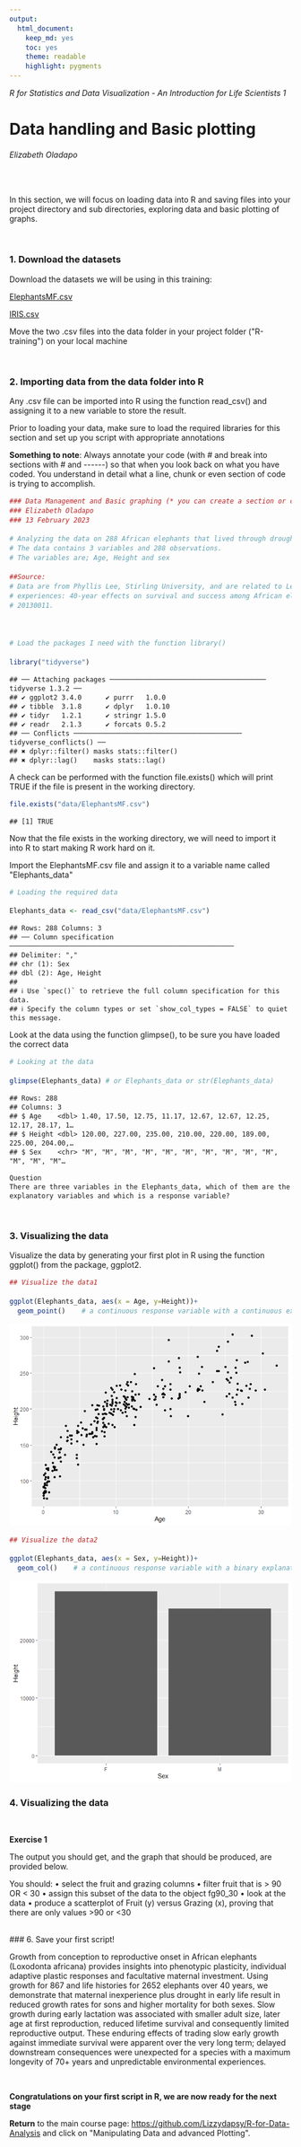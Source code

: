 ```yaml
---
output: 
  html_document: 
    keep_md: yes
    toc: yes
    theme: readable
    highlight: pygments
---
```



*R for Statistics and Data Visualization - An Introduction for Life Scientists 1*

# Data handling and Basic plotting

###### Elizabeth Oladapo


<br/>

In this section, we will focus on loading data into R and saving files into your project directory and sub directories, exploring data and basic plotting of graphs. 

<br/>

### 1. Download the datasets

Download the datasets we will be using in this training: 

[ElephantsMF.csv](http://rcg.group.shef.ac.uk/courses/R/Dataset/ElephantsMF.csv) 

[IRIS.csv](http://rcg.group.shef.ac.uk/courses/R/Dataset/IRIS.csv)

Move the two .csv files into the data folder in your project folder ("R-training") on your local machine

<br/>

### 2. Importing data from the data folder into R

Any .csv file can be imported into R using the function read_csv() and assigning it to a new variable to store the result.
<br/>

Prior to loading your data, make sure to load the required libraries for this section and set up you script with appropriate annotations

__Something to note__: Always annotate your code (with # and break into sections with # and ------) so that when you look back on what you have coded. You understand in detail what a line, chunk or even section of code is trying to accomplish.


```r
### Data Management and Basic graphing (* you can create a section or chapter by putting "----" @ the end of this line)
### Elizabeth Oladapo
### 13 February 2023

# Analyzing the data on 288 African elephants that lived through droughts in the first two years of life.
# The data contains 3 variables and 288 observations.
# The variables are; Age, Height and sex

##Source:
# Data are from Phyllis Lee, Stirling University, and are related to Lee, P., et al. (2013), "Enduring consequences of early 
# experiences: 40-year effects on survival and success among African elephants," Biology Letters, 9: 
# 20130011.



# Load the packages I need with the function library()

library("tidyverse")
```

```
## ── Attaching packages ─────────────────────────────────────── tidyverse 1.3.2 ──
## ✔ ggplot2 3.4.0      ✔ purrr   1.0.0 
## ✔ tibble  3.1.8      ✔ dplyr   1.0.10
## ✔ tidyr   1.2.1      ✔ stringr 1.5.0 
## ✔ readr   2.1.3      ✔ forcats 0.5.2 
## ── Conflicts ────────────────────────────────────────── tidyverse_conflicts() ──
## ✖ dplyr::filter() masks stats::filter()
## ✖ dplyr::lag()    masks stats::lag()
```



A check can be performed with  the function file.exists() which will print TRUE if the file is present in the working directory.


```r
file.exists("data/ElephantsMF.csv")
```

```
## [1] TRUE
```

Now that the file exists in the working directory, we will need to import it into R to start making R work hard on it.

Import the ElephantsMF.csv file and assign it to a variable name called "Elephants_data"


```r
# Loading the required data

Elephants_data <- read_csv("data/ElephantsMF.csv")
```

```
## Rows: 288 Columns: 3
## ── Column specification ────────────────────────────────────────────────────────
## Delimiter: ","
## chr (1): Sex
## dbl (2): Age, Height
## 
## ℹ Use `spec()` to retrieve the full column specification for this data.
## ℹ Specify the column types or set `show_col_types = FALSE` to quiet this message.
```

Look at the data using the function glimpse(), to be sure you have loaded the correct data

```r
# Looking at the data

glimpse(Elephants_data) # or Elephants_data or str(Elephants_data)
```

```
## Rows: 288
## Columns: 3
## $ Age    <dbl> 1.40, 17.50, 12.75, 11.17, 12.67, 12.67, 12.25, 12.17, 28.17, 1…
## $ Height <dbl> 120.00, 227.00, 235.00, 210.00, 220.00, 189.00, 225.00, 204.00,…
## $ Sex    <chr> "M", "M", "M", "M", "M", "M", "M", "M", "M", "M", "M", "M", "M"…
```

```
Question
There are three variables in the Elephants_data, which of them are the explanatory variables and which is a response variable?

```

<br/>

### 3. Visualizing the data

Visualize the data by generating your first plot in R using the function ggplot() from the package, ggplot2.


```r
## Visualize the data1

ggplot(Elephants_data, aes(x = Age, y=Height))+
  geom_point()    # a continuous response variable with a continuous explanatory variable producing scatterplot
```

![](Data-handling-and-Basic-plotting_files/figure-html/unnamed-chunk-5-1.png)<!-- -->

```r
## Visualize the data2

ggplot(Elephants_data, aes(x = Sex, y=Height))+
  geom_col()    # a continuous response variable with a binary explanatory variable producing barcharts
```

![](Data-handling-and-Basic-plotting_files/figure-html/unnamed-chunk-6-1.png)<!-- -->
<br/>

### 4. Visualizing the data



<br/>

__Exercise 1__

The output you should get, and the graph
that should be produced, are provided below.

You should:
• select the fruit and grazing columns
• filter fruit that is > 90 OR < 30
• assign this subset of the data to the object fg90_30
• look at the data
• produce a scatterplot of Fruit (y) versus Grazing (x), proving that there are only values >90 or <30


<br/>
### 6. Save your first script!







Growth from conception to reproductive onset in African elephants (Loxodonta africana) provides insights into phenotypic plasticity, individual adaptive plastic responses and facultative maternal investment. Using growth for 867 and life histories for 2652 elephants over 40 years, we demonstrate that maternal inexperience plus drought in early life result in reduced growth rates for sons and higher mortality for both sexes. Slow growth during early lactation was associated with smaller adult size, later age at first reproduction, reduced lifetime survival and consequently limited reproductive output. These enduring effects of trading slow early growth against immediate survival were apparent over the very long term; delayed downstream consequences were unexpected for a species with a maximum longevity of 70+ years and unpredictable environmental experiences.








<br/>

__Congratulations on your first script in R, we are now ready for the next stage__

__Return__ to the main course page:
https://github.com/Lizzydapsy/R-for-Data-Analysis and click on "Manipulating Data and advanced Plotting".

